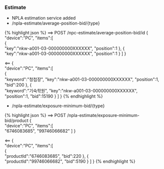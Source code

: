 ### Estimate
  * NPLA estimation service added
  * /npla-estimate/average-position-bid/{type}
  
{% highlight json %}
==>
POST /npc-estimate/average-position-bid/id
{  
  "device":"PC",
  "items":[  
    {  
      "key":"nkw-a001-03-000000000XXXXXX",
      "position":1
    },
    {  
      "key":"nkw-a001-03-000000000XXXXXX",
      "position":1
    }
  ]
}

<==
{  
  "device":"PC",
  "items":[  
    {  
      "keyword":"청첩장",
      "key":"nkw-a001-03-000000000XXXXXX",
      "position":1,
      "bid":200
    },
    {  
      "keyword":"기숙학원",
      "key":"nkw-a001-03-000000000XXXXXX",
      "position":1,
      "bid":15190
    }
  ]
}
{% endhighlight %}

  * /npla-estimate/exposure-minimum-bid/{type}
  
{% highlight json %}
==>
POST /npla-estimate/exposure-minimum-bid/product
{  
  "device":"PC",
  "items":[  
    "6746083685",
    "99746066682"
  ]
}

<==
{  
  "device":"PC",
  "items":[  
    {  
      "productId":"6746083685",
      "bid":220
    },
    {  
      "productId":"99746066682",
      "bid":5190
    }
  ]
}
{% endhighlight %}
